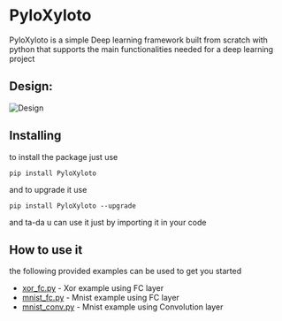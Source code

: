 # PyloXyloto
PyloXyloto is a simple Deep learning framework built from scratch with python that supports the main functionalities needed for a deep learning project
## Design:
![Design](https://user-images.githubusercontent.com/35659429/105618973-846ce880-5df6-11eb-8530-166a10834fc3.png)

## Installing

to install the package just use

```
pip install PyloXyloto
```

and to upgrade it use
```
pip install PyloXyloto --upgrade
```
and ta-da u can use it just by importing it in your code


## How to use it

the following provided examples can be used to get you started

* [xor_fc.py](xor_fc.py) - Xor example using FC layer
* [mnist_fc.py](mnist_fc.py) - Mnist example using FC layer
* [mnist_conv.py](mnist_conv.py) - Mnist example using Convolution layer
